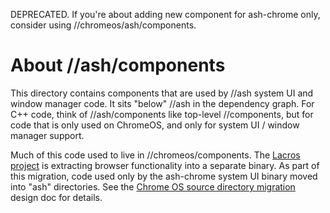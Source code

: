 DEPRECATED. If you're about adding new component for ash-chrome only,
consider using //chromeos/ash/components.

# About //ash/components

This directory contains components that are used by //ash system UI and window
manager code. It sits "below" //ash in the dependency graph. For C++ code,
think of //ash/components like top-level //components, but for code that is
only used on ChromeOS, and only for system UI / window manager support.

Much of this code used to live in //chromeos/components. The
[Lacros project](/docs/lacros.md) is extracting browser functionality into a
separate binary. As part of this migration, code used only by the ash-chrome
system UI binary moved into "ash" directories. See the
[Chrome OS source directory migration](https://docs.google.com/document/d/1g-98HpzA8XcoGBWUv1gQNr4rbnD5yfvbtYZyPDDbkaE/edit)
design doc for details.
